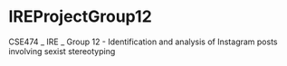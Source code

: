 # IREProjectGroup12
CSE474 _ IRE _ Group 12 -  Identification and analysis of Instagram posts involving sexist stereotyping

